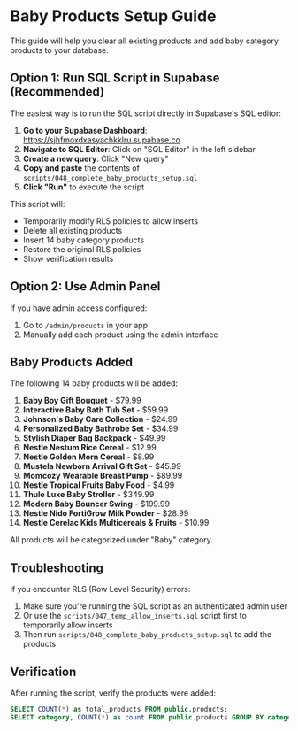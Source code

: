 # Baby Products Setup Guide

This guide will help you clear all existing products and add baby category products to your database.

## Option 1: Run SQL Script in Supabase (Recommended)

The easiest way is to run the SQL script directly in Supabase's SQL editor:

1. **Go to your Supabase Dashboard**: https://sjhfmoxdxasyachkklru.supabase.co
2. **Navigate to SQL Editor**: Click on "SQL Editor" in the left sidebar
3. **Create a new query**: Click "New query"
4. **Copy and paste** the contents of `scripts/048_complete_baby_products_setup.sql`
5. **Click "Run"** to execute the script

This script will:
- Temporarily modify RLS policies to allow inserts
- Delete all existing products
- Insert 14 baby category products
- Restore the original RLS policies
- Show verification results

## Option 2: Use Admin Panel

If you have admin access configured:

1. Go to `/admin/products` in your app
2. Manually add each product using the admin interface

## Baby Products Added

The following 14 baby products will be added:

1. **Baby Boy Gift Bouquet** - $79.99
2. **Interactive Baby Bath Tub Set** - $59.99
3. **Johnson's Baby Care Collection** - $24.99
4. **Personalized Baby Bathrobe Set** - $34.99
5. **Stylish Diaper Bag Backpack** - $49.99
6. **Nestle Nestum Rice Cereal** - $12.99
7. **Nestle Golden Morn Cereal** - $8.99
8. **Mustela Newborn Arrival Gift Set** - $45.99
9. **Momcozy Wearable Breast Pump** - $89.99
10. **Nestle Tropical Fruits Baby Food** - $4.99
11. **Thule Luxe Baby Stroller** - $349.99
12. **Modern Baby Bouncer Swing** - $199.99
13. **Nestle Nido FortiGrow Milk Powder** - $28.99
14. **Nestle Cerelac Kids Multicereals & Fruits** - $10.99

All products will be categorized under "Baby" category.

## Troubleshooting

If you encounter RLS (Row Level Security) errors:

1. Make sure you're running the SQL script as an authenticated admin user
2. Or use the `scripts/047_temp_allow_inserts.sql` script first to temporarily allow inserts
3. Then run `scripts/048_complete_baby_products_setup.sql` to add the products

## Verification

After running the script, verify the products were added:

```sql
SELECT COUNT(*) as total_products FROM public.products;
SELECT category, COUNT(*) as count FROM public.products GROUP BY category;
```


